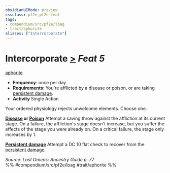 ```yaml
---
obsidianUIMode: preview
cssclass: pf2e,pf2e-feat
tags:
- compendium/src/pf2e/loag
- trait/aphorite
aliases: ["Intercorporate"]
---
```

# Intercorporate  [>](/rules/core-rulebook/chapter-9-playing-the-game.md#Actions "Single Action") *Feat 5*  
[aphorite](/rules/traits/aphorite-loag.md)  

- **Frequency**: once per day
- **Requirements**: You're afflicted by a disease or poison, or are taking [persistent damage](/rules/conditions.md#Persistent%20Damage).
- **Activity** Single Action

Your ordered physiology rejects unwelcome elements. Choose one.

**[Disease](/rules/traits/disease.md) or [Poison](/rules/traits/poison.md)** Attempt a saving throw against the affliction at its current stage. On a failure, the affliction's stage doesn't increase, but you suffer the effects of the stage you were already on. On a critical failure, the stage only increases by 1.

**[Persistent damage](/rules/conditions.md#Persistent%20Damage)** Attempt a DC 10 flat check to recover from the [persistent damage](/rules/conditions.md#Persistent%20Damage).

*Source: Lost Omens: Ancestry Guide p. 77*  
%% #compendium/src/pf2e/loag #trait/aphorite %%